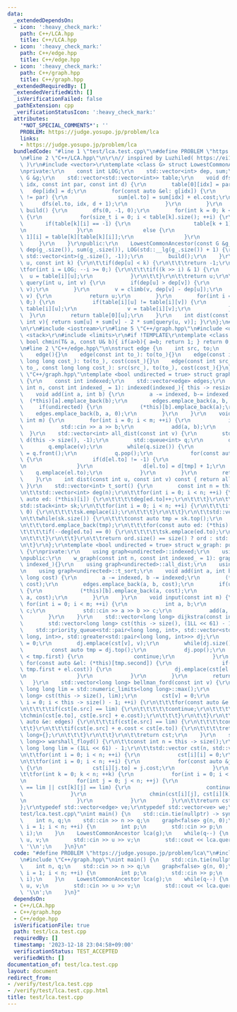 ```yaml
---
data:
  _extendedDependsOn:
  - icon: ':heavy_check_mark:'
    path: C++/LCA.hpp
    title: C++/LCA.hpp
  - icon: ':heavy_check_mark:'
    path: C++/edge.hpp
    title: C++/edge.hpp
  - icon: ':heavy_check_mark:'
    path: C++/graph.hpp
    title: C++/graph.hpp
  _extendedRequiredBy: []
  _extendedVerifiedWith: []
  _isVerificationFailed: false
  _pathExtension: cpp
  _verificationStatusIcon: ':heavy_check_mark:'
  attributes:
    '*NOT_SPECIAL_COMMENTS*': ''
    PROBLEM: https://judge.yosupo.jp/problem/lca
    links:
    - https://judge.yosupo.jp/problem/lca
  bundledCode: "#line 1 \"test/lca.test.cpp\"\n#define PROBLEM \"https://judge.yosupo.jp/problem/lca\"\
    \n#line 2 \"C++/LCA.hpp\"\n\r\n// inspired by Luzhiled( https://ei1333.github.io/luzhiled/snippets/tree/doubling-lowest-common-ancestor.html\
    \ )\r\n#include <vector>\r\ntemplate <class G> struct LowestCommonAncestor {\r\
    \nprivate:\r\n    const int LOG;\r\n    std::vector<int> dep, sum;\r\n    const\
    \ G &g;\r\n    std::vector<std::vector<int>> table;\r\n    void dfs(const int\
    \ idx, const int par, const int d) {\r\n        table[0][idx] = par;\r\n     \
    \   dep[idx] = d;\r\n        for(const auto &el: g[idx]) {\r\n            if(el.to\
    \ != par) {\r\n                sum[el.to] = sum[idx] + el.cost;\r\n          \
    \      dfs(el.to, idx, d + 1);\r\n            }\r\n        }\r\n    }\r\n    void\
    \ build() {\r\n        dfs(0, -1, 0);\r\n        for(int k = 0; k < LOG - 1; ++k)\
    \ {\r\n            for(size_t i = 0; i < table[k].size(); ++i) {\r\n         \
    \       if(table[k][i] == -1) {\r\n                    table[k + 1][i] = -1;\r\
    \n                }\r\n                else {\r\n                    table[k +\
    \ 1][i] = table[k][table[k][i]];\r\n                }\r\n            }\r\n   \
    \     }\r\n    }\r\npublic:\r\n    LowestCommonAncestor(const G &g_) : g(g_),\
    \ dep(g_.size()), sum(g_.size()), LOG(std::__lg(g_.size()) + 1) {\r\n        table.assign(LOG,\
    \ std::vector<int>(g_.size(), -1));\r\n        build();\r\n    }\r\n    int climb(int\
    \ u, const int k) {\r\n\t\tif(dep[u] < k) {\r\n\t\t\treturn -1;\r\n\t\t}\r\n\t\
    \tfor(int i = LOG; --i >= 0;) {\r\n\t\t\tif((k >> i) & 1) {\r\n              \
    \  u = table[i][u];\r\n            }\r\n\t\t}\r\n\t\treturn u;\r\n\t}\r\n    int\
    \ query(int u, int v) {\r\n        if(dep[u] > dep[v]) {\r\n            std::swap(u,\
    \ v);\r\n        }\r\n        v = climb(v, dep[v] - dep[u]);\r\n        if(u ==\
    \ v) {\r\n            return u;\r\n        }\r\n        for(int i = LOG; --i >=\
    \ 0;) {\r\n            if(table[i][u] != table[i][v]) {\r\n                u =\
    \ table[i][u];\r\n                v = table[i][v];\r\n            }\r\n      \
    \  }\r\n        return table[0][u];\r\n    }\r\n    int dist(const int u, const\
    \ int v){ return sum[u] + sum[v] - 2 * sum[query(u, v)]; }\r\n};\n#line 2 \"C++/graph.hpp\"\
    \n\r\n#include <iostream>\r\n#line 5 \"C++/graph.hpp\"\n#include <queue>\r\n#include\
    \ <stack>\r\n#include <limits>\r\n#if !TEMPLATE\r\ntemplate <class T, class U>\
    \ bool chmin(T& a, const U& b){ if(a>b){ a=b; return 1; } return 0; }\r\n#endif\r\
    \n#line 2 \"C++/edge.hpp\"\n\nstruct edge {\n    int src, to;\n    long long cost;\n\
    \    edge(){}\n    edge(const int to_): to(to_){}\n    edge(const int to_, const\
    \ long long cost_): to(to_), cost(cost_){}\n    edge(const int src_, const int\
    \ to_, const long long cost_): src(src_), to(to_), cost(cost_){}\n};\n#line 12\
    \ \"C++/graph.hpp\"\ntemplate <bool undirected = true> struct graph: public std::vector<std::vector<edge>>\
    \ {\r\n    const int indexed;\r\n    std::vector<edge> edges;\r\n    graph(const\
    \ int n, const int indexed_ = 1): indexed(indexed_){ this -> resize(n); }\r\n\
    \    void add(int a, int b) {\r\n        a -= indexed, b-= indexed;\r\n      \
    \  (*this)[a].emplace_back(b);\r\n        edges.emplace_back(a, b, 0);\r\n   \
    \     if(undirected) {\r\n            (*this)[b].emplace_back(a);\r\n        \
    \    edges.emplace_back(b, a, 0);\r\n        }\r\n    }\r\n    void input(const\
    \ int m) {\r\n        for(int i = 0; i < m; ++i) {\r\n            int a, b;\r\n\
    \            std::cin >> a >> b;\r\n            add(a, b);\r\n        }\r\n  \
    \  }\r\n    std::vector<int> all_dist(const int v) {\r\n        std::vector<int>\
    \ d(this -> size(), -1);\r\n        std::queue<int> q;\r\n        d[v] = 0;\r\n\
    \        q.emplace(v);\r\n        while(q.size()) {\r\n            const int tmp\
    \ = q.front();\r\n            q.pop();\r\n            for(const auto &el: (*this)[tmp])\
    \ {\r\n                if(d[el.to] != -1) {\r\n                    continue;\r\
    \n                }\r\n                d[el.to] = d[tmp] + 1;\r\n            \
    \    q.emplace(el.to);\r\n            }\r\n        }\r\n        return d;\r\n\
    \    }\r\n    int dist(const int u, const int v) const { return all_dist(u)[v];\
    \ }\r\n    std::vector<int> t_sort() {\r\n        const int n = this -> size();\r\
    \n\t\tstd::vector<int> deg(n);\r\n\t\tfor(int i = 0; i < n; ++i) {\r\n\t\t\tfor(const\
    \ auto ed: (*this)[i]) {\r\n\t\t\t\tdeg[ed.to]++;\r\n\t\t\t}\r\n\t\t}\r\n\t\t\
    std::stack<int> sk;\r\n\t\tfor(int i = 0; i < n; ++i) {\r\n\t\t\tif(deg[i] ==\
    \ 0) {\r\n\t\t\t\tsk.emplace(i);\r\n\t\t\t}\r\n\t\t}\r\n\t\tstd::vector<int> ord;\r\
    \n\t\twhile(sk.size()) {\r\n\t\t\tconst auto tmp = sk.top();\r\n            sk.pop();\r\
    \n\t\t\tord.emplace_back(tmp);\r\n\t\t\tfor(const auto ed: (*this)[tmp]) {\r\n\
    \t\t\t\tif(--deg[ed.to] == 0) {\r\n\t\t\t\t\tsk.emplace(ed.to);\r\n\t\t\t\t}\r\
    \n\t\t\t}\r\n\t\t}\r\n\t\treturn ord.size() == size() ? ord : std::vector<int>{};\r\
    \n\t}\r\n};\r\ntemplate <bool undirected = true> struct w_graph: public graph<undirected>\
    \ {\r\nprivate:\r\n    using graph<undirected>::indexed;\r\n    using graph<undirected>::edges;\r\
    \npublic:\r\n    w_graph(const int n, const int indexed_ = 1): graph<undirected>(n,\
    \ indexed_){}\r\n    using graph<undirected>::all_dist;\r\n    using graph<undirected>::dist;\r\
    \n    using graph<undirected>::t_sort;\r\n    void add(int a, int b, const long\
    \ long cost) {\r\n        a -= indexed, b -= indexed;\r\n        (*this)[a].emplace_back(b,\
    \ cost);\r\n        edges.emplace_back(a, b, cost);\r\n        if(undirected)\
    \ {\r\n            (*this)[b].emplace_back(a, cost);\r\n            edges.emplace_back(b,\
    \ a, cost);\r\n        }\r\n    }\r\n    void input(const int m) {\r\n       \
    \ for(int i = 0; i < m; ++i) {\r\n            int a, b;\r\n            long long\
    \ c;\r\n            std::cin >> a >> b >> c;\r\n            add(a, b, c);\r\n\
    \        }\r\n    }\r\n    std::vector<long long> dijkstra(const int v) {\r\n\
    \        std::vector<long long> cst(this -> size(), (1LL << 61) - 1);\r\n    \
    \    std::priority_queue<std::pair<long long, int>, std::vector<std::pair<long\
    \ long, int>>, std::greater<std::pair<long long, int>>> dj;\r\n        cst[v]\
    \ = 0;\r\n        dj.emplace(cst[v], v);\r\n        while(dj.size()) {\r\n   \
    \         const auto tmp = dj.top();\r\n            dj.pop();\r\n            if(cst[tmp.second]\
    \ < tmp.first) {\r\n                continue;\r\n            }\r\n           \
    \ for(const auto &el: (*this)[tmp.second]) {\r\n                if(chmin(cst[el],\
    \ tmp.first + el.cost)) {\r\n                    dj.emplace(cst[el.to], el.to);\r\
    \n                }\r\n            }\r\n        }\r\n        return cst;\r\n \
    \   }\r\n    std::vector<long long> bellman_ford(const int v) {\r\n        const\
    \ long long lim = std::numeric_limits<long long>::max();\r\n        std::vector<long\
    \ long> cst(this -> size(), lim);\r\n        cst[v] = 0;\r\n        for(size_t\
    \ i = 0; i < this -> size() - 1; ++i) {\r\n\t\t\tfor(const auto &e: edges) {\r\
    \n\t\t\t\tif(cst[e.src] == lim) {\r\n\t\t\t\t\tcontinue;\r\n\t\t\t\t}\r\n\t\t\t\
    \tchmin(cst[e.to], cst[e.src] + e.cost);\r\n\t\t\t}\r\n\t\t}\r\n\t\tfor(const\
    \ auto &e: edges) {\r\n\t\t\tif(cst[e.src] == lim) {\r\n\t\t\t\tcontinue;\r\n\t\
    \t\t}\r\n\t\t\tif(cst[e.src] + e.cost < cst[e.to]) {\r\n\t\t\t\treturn std::vector<long\
    \ long>{};\r\n\t\t\t}\r\n\t\t}\r\n\t\treturn cst;\r\n    }\r\n    std::vector<std::vector<long\
    \ long>> warshall_floyd() {\r\n\t\tconst int n = this -> size();\r\n        const\
    \ long long lim = (1LL << 61) - 1;\r\n\t\tstd::vector cst(n, std::vector(n, lim));\r\
    \n\t\tfor(int i = 0; i < n; ++i) {\r\n            cst[i][i] = 0;\r\n        }\r\
    \n\t\tfor(int i = 0; i < n; ++i) {\r\n            for(const auto &j: (*this)[i])\
    \ {\r\n                cst[i][j.to] = j.cost;\r\n            }\r\n        }\r\n\
    \t\tfor(int k = 0; k < n; ++k) {\r\n            for(int i = 0; i < n; ++i) {\r\
    \n                for(int j = 0; j < n; ++j) {\r\n                    if(cst[i][k]\
    \ == lim || cst[k][j] == lim) {\r\n                        continue;\r\n     \
    \               }\r\n                    chmin(cst[i][j], cst[i][k] + cst[k][j]);\r\
    \n                }\r\n            }\r\n        }\r\n\t\treturn cst;\r\n\t}\r\n\
    };\r\ntypedef std::vector<edge> ve;\r\ntypedef std::vector<ve> we;\n#line 4 \"\
    test/lca.test.cpp\"\nint main() {\n    std::cin.tie(nullptr) -> sync_with_stdio(false);\n\
    \    int n, q;\n    std::cin >> n >> q;\n    graph<false> g(n, 0);\n    for(int\
    \ i = 1; i < n; ++i) {\n        int p;\n        std::cin >> p;\n        g.add(p,\
    \ i);\n    }\n    LowestCommonAncestor lca(g);\n    while(q--) {\n        int\
    \ u, v;\n        std::cin >> u >> v;\n        std::cout << lca.query(u, v) <<\
    \ '\\n';\n    }\n}\n"
  code: "#define PROBLEM \"https://judge.yosupo.jp/problem/lca\"\n#include \"C++/LCA.hpp\"\
    \n#include \"C++/graph.hpp\"\nint main() {\n    std::cin.tie(nullptr) -> sync_with_stdio(false);\n\
    \    int n, q;\n    std::cin >> n >> q;\n    graph<false> g(n, 0);\n    for(int\
    \ i = 1; i < n; ++i) {\n        int p;\n        std::cin >> p;\n        g.add(p,\
    \ i);\n    }\n    LowestCommonAncestor lca(g);\n    while(q--) {\n        int\
    \ u, v;\n        std::cin >> u >> v;\n        std::cout << lca.query(u, v) <<\
    \ '\\n';\n    }\n}"
  dependsOn:
  - C++/LCA.hpp
  - C++/graph.hpp
  - C++/edge.hpp
  isVerificationFile: true
  path: test/lca.test.cpp
  requiredBy: []
  timestamp: '2023-12-18 23:04:58+09:00'
  verificationStatus: TEST_ACCEPTED
  verifiedWith: []
documentation_of: test/lca.test.cpp
layout: document
redirect_from:
- /verify/test/lca.test.cpp
- /verify/test/lca.test.cpp.html
title: test/lca.test.cpp
---
```

